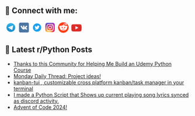 ## 🔎 Connect with me:
[<img src="https://github.com/bullbesh/bullbesh/blob/main/images/Telegram.png" width="32" height="32" />](https://t.me/bullbesh)
[<img src="https://github.com/bullbesh/bullbesh/blob/main/images/VK.png" width="32" height="32" />](https://vk.com/bullbesh)
[<img src="https://github.com/bullbesh/bullbesh/blob/main/images/Twitter.png" width="32" height="32" />](https://twitter.com/bullbesh1)
[<img src="https://github.com/bullbesh/bullbesh/blob/main/images/Instagram.png" width="32" height="32" />](https://www.instagram.com/bullbesh)
[<img src="https://github.com/bullbesh/bullbesh/blob/main/images/Reddit.png" width="32" height="32" />](https://www.reddit.com/user/bullbesh)
[<img src="https://github.com/bullbesh/bullbesh/blob/main/images/YouTube.png" width="32" height="32" />](https://www.youtube.com/channel/UCtfjRs6uzgq5mfm8S06WTcg)

## 📕 Latest r/Python Posts
<!-- BLOG-POST-LIST:START -->
- [Thanks to this Community for Helping Me Build an Udemy Python Course](https://www.reddit.com/r/Python/comments/1h4jccs/thanks_to_this_community_for_helping_me_build_an/)
- [Monday Daily Thread: Project ideas!](https://www.reddit.com/r/Python/comments/1h4hhn4/monday_daily_thread_project_ideas/)
- [kanban-tui , customizable cross platform kanban/task manager in your terminal](https://www.reddit.com/r/Python/comments/1h4aagg/kanbantui_customizable_cross_platform_kanbantask/)
- [I made a Python Script that Shows up current playing song lyrics synced as discord activity.](https://www.reddit.com/r/Python/comments/1h48722/i_made_a_python_script_that_shows_up_current/)
- [Advent of Code 2024!](https://www.reddit.com/r/Python/comments/1h47nhs/advent_of_code_2024/)
<!-- BLOG-POST-LIST:END -->
